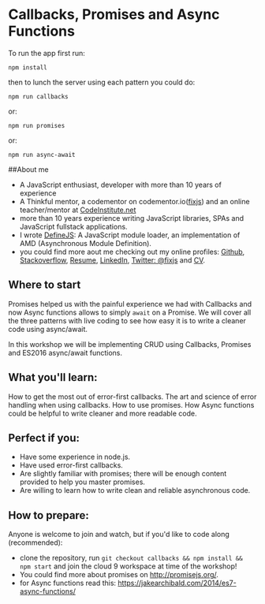 # Callbacks, Promises and Async Functions
To run the app first run:   
```
npm install
```   
then to lunch the server using each pattern you could do:   
```
npm run callbacks
```   
or:    
```
npm run promises
```   
or:   
```
npm run async-await
```   

##About me
 - A JavaScript enthusiast, developer with more than 10 years of experience
 - A Thinkful mentor, a codementor on codementor.io([fixjs](https://www.codementor.io/fixjs)) and an online teacher/mentor at [CodeInstitute.net](http://www.codeinstitute.net/)
 - more than 10 years experience writing JavaScript libraries, SPAs and JavaScript fullstack applications.
 - I wrote [DefineJS](https://github.com/fixjs/define.js): A JavaScript module loader, an implementation of AMD (Asynchronous Module Definition).
 - you could find more aout me checking out my online profiles: [Github](https://github.com/mehranhatami), [Stackoverflow](http://stackoverflow.com/users/2877719/mehran-hatami), [Resume](http://careers.stackoverflow.com/mehranhatami), [LinkedIn](https://www.linkedin.com/in/mehranhatami), [Twitter: @fixjs](https://twitter.com/fixjs) and [CV](http://fixjs.github.io/cv/).

## Where to start
Promises helped us with the painful experience we had with Callbacks and now Async functions allows to simply `await` on a Promise. We will cover all the three patterns with live coding to see how easy it is to write a cleaner code using async/await.

In this workshop we will be implementing CRUD using Callbacks, Promises and ES2016 async/await functions.

## What you'll learn:
How to get the most out of error-first callbacks.
The art and science of error handling when using callbacks.
How to use promises.
How Async functions could be helpful to write cleaner and more readable code.
## Perfect if you:
 - Have some experience in node.js.  
 - Have used error-first callbacks.  
 - Are slightly familiar with promises; there will be enough content provided to help you master promises.  
 - Are willing to learn how to write clean and reliable asynchronous code.  

## How to prepare:  
Anyone is welcome to join and watch, but if you'd like to code along (recommended):   
 - clone the repository, run `git checkout callbacks && npm install && npm start` and join the cloud 9 workspace at time of the workshop!
 - You could find more about promises on http://promisejs.org/.
 - for Async functions read this: https://jakearchibald.com/2014/es7-async-functions/
